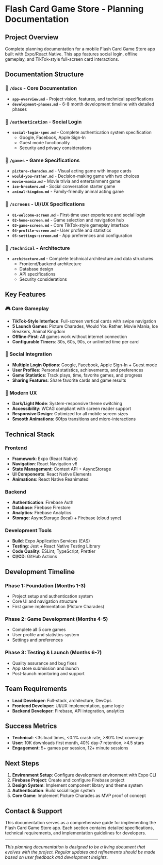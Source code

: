 # Flash Card Game Store - Planning Documentation

## Project Overview
Complete planning documentation for a mobile Flash Card Game Store app built with Expo/React Native. This app features social login, offline gameplay, and TikTok-style full-screen card interactions.

## Documentation Structure

### 📁 `/docs` - Core Documentation
- **`app-overview.md`** - Project vision, features, and technical specifications
- **`development-phases.md`** - 6-8 month development timeline with detailed phases

### 📁 `/authentication` - Social Login
- **`social-login-spec.md`** - Complete authentication system specification
  - Google, Facebook, Apple Sign-In
  - Guest mode functionality
  - Security and privacy considerations

### 📁 `/games` - Game Specifications
- **`picture-charades.md`** - Visual acting game with image cards
- **`would-you-rather.md`** - Decision-making game with two choices
- **`movie-mania.md`** - Movie trivia and entertainment game
- **`ice-breakers.md`** - Social conversation starter game
- **`animal-kingdom.md`** - Family-friendly animal acting game

### 📁 `/screens` - UI/UX Specifications
- **`01-welcome-screen.md`** - First-time user experience and social login
- **`02-home-screen.md`** - Game selection and navigation hub
- **`03-game-screen.md`** - Core TikTok-style gameplay interface
- **`04-profile-screen.md`** - User profile and statistics
- **`05-settings-screen.md`** - App preferences and configuration

### 📁 `/technical` - Architecture
- **`architecture.md`** - Complete technical architecture and data structures
  - Frontend/backend architecture
  - Database design
  - API specifications
  - Security considerations

## Key Features

### 🎮 Core Gameplay
- **TikTok-Style Interface**: Full-screen vertical cards with swipe navigation
- **5 Launch Games**: Picture Charades, Would You Rather, Movie Mania, Ice Breakers, Animal Kingdom
- **Offline-First**: All games work without internet connection
- **Configurable Timers**: 30s, 60s, 90s, or unlimited time per card

### 👥 Social Integration
- **Multiple Login Options**: Google, Facebook, Apple Sign-In + Guest mode
- **User Profiles**: Personal statistics, achievements, and preferences
- **Game Statistics**: Track plays, time, favorite games, and progress
- **Sharing Features**: Share favorite cards and game results

### 🎨 Modern UX
- **Dark/Light Mode**: System-responsive theme switching
- **Accessibility**: WCAG compliant with screen reader support
- **Responsive Design**: Optimized for all mobile screen sizes
- **Smooth Animations**: 60fps transitions and micro-interactions

## Technical Stack

### Frontend
- **Framework**: Expo (React Native)
- **Navigation**: React Navigation v6
- **State Management**: Context API + AsyncStorage
- **UI Components**: React Native Elements
- **Animations**: React Native Reanimated

### Backend
- **Authentication**: Firebase Auth
- **Database**: Firebase Firestore
- **Analytics**: Firebase Analytics
- **Storage**: AsyncStorage (local) + Firebase (cloud sync)

### Development Tools
- **Build**: Expo Application Services (EAS)
- **Testing**: Jest + React Native Testing Library
- **Code Quality**: ESLint, TypeScript, Prettier
- **CI/CD**: GitHub Actions

## Development Timeline

### Phase 1: Foundation (Months 1-3)
- Project setup and authentication system
- Core UI and navigation structure
- First game implementation (Picture Charades)

### Phase 2: Game Development (Months 4-5)
- Complete all 5 core games
- User profile and statistics system
- Settings and preferences

### Phase 3: Testing & Launch (Months 6-7)
- Quality assurance and bug fixes
- App store submission and launch
- Post-launch monitoring and support

## Team Requirements
- **Lead Developer**: Full-stack, architecture, DevOps
- **Frontend Developer**: UI/UX implementation, game logic
- **Backend Developer**: Firebase, API integration, analytics

## Success Metrics
- **Technical**: <3s load times, <0.1% crash rate, >80% test coverage
- **User**: 10K downloads first month, 40% day-7 retention, >4.5 stars
- **Engagement**: 5+ games per session, 12+ minute sessions

## Next Steps
1. **Environment Setup**: Configure development environment with Expo CLI
2. **Firebase Project**: Create and configure Firebase project
3. **Design System**: Implement component library and theme system
4. **Authentication**: Build social login system
5. **Core Game**: Implement Picture Charades as MVP proof of concept

## Contact & Support
This documentation serves as a comprehensive guide for implementing the Flash Card Game Store app. Each section contains detailed specifications, technical requirements, and implementation guidelines for developers.

---

*This planning documentation is designed to be a living document that evolves with the project. Regular updates and refinements should be made based on user feedback and development insights.*